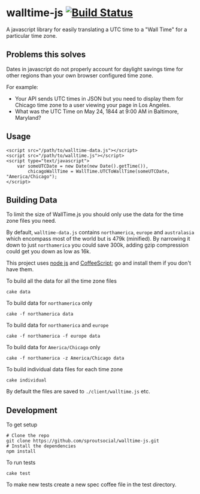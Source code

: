 walltime-js [![Build Status](https://secure.travis-ci.org/sproutsocial/walltime-js.png)](http://travis-ci.org/sproutsocial/walltime-js)
===========

A javascript library for easily translating a UTC time to a "Wall Time" for a particular time zone.

## Problems this solves

Dates in javascript do not properly account for daylight savings time for other regions than your own browser configured time zone.

For example:

- Your API sends UTC times in JSON but you need to display them for Chicago time zone to a user viewing your page in Los Angeles.
- What was the UTC Time on May 24, 1844 at 9:00 AM in Baltimore, Maryland?

## Usage

    <script src="/path/to/walltime-data.js"></script>
    <script src="/path/to/walltime.js"></script>
    <script type="text/javascript">
        var someUTCDate = new Date(new Date().getTime()),
            chicagoWallTime = WallTime.UTCToWallTime(someUTCDate, "America/Chicago");
    </script>

## Building Data

To limit the size of WallTime.js you should only use the data for the time zone files you need.  

By default, `walltime-data.js` contains `northamerica`, `europe` and `australasia` which encompass most of the world but is 479k (minified).  By narrowing it down to just `northamerica` you could save 300k, adding gzip compression could get you down as low as 16k.

This project uses [node js](http://nodejs.org) and [CoffeeScript](http://coffeescript.org); go and install them if you don't have them.

To build all the data for all the time zone files

    cake data

To build data for `northamerica` only

    cake -f northamerica data

To build data for `northamerica` and `europe`

    cake -f northamerica -f europe data

To build data for `America/Chicago` only

    cake -f northamerica -z America/Chicago data

To build individual data files for each time zone

    cake individual

By default the files are saved to `./client/walltime.js` etc.

## Development

To get setup

    # Clone the repo
    git clone https://github.com/sproutsocial/walltime-js.git
    # Install the dependencies
    npm install

To run tests

    cake test

To make new tests create a new spec coffee file in the test directory.
